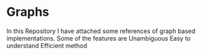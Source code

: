 # Graphs
In this Repository I have attached some references of graph based implementations.
Some of the features are 
 Unambiguous
 Easy to understand
 Efficient method
